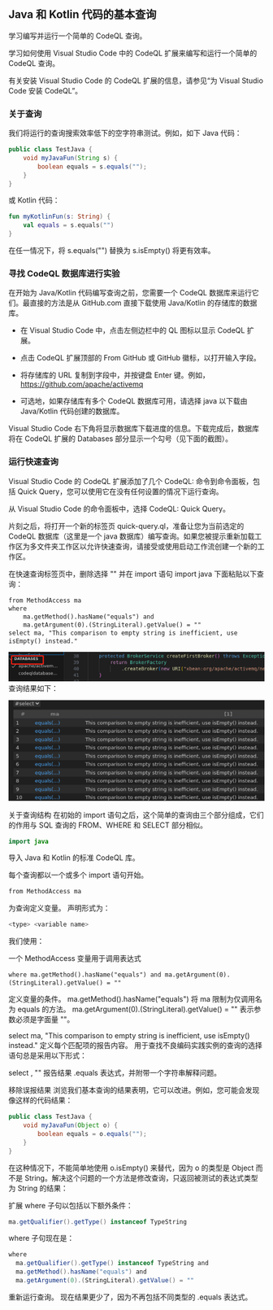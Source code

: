 ## Java 和 Kotlin 代码的基本查询

学习编写并运行一个简单的 CodeQL 查询。

学习如何使用 Visual Studio Code 中的 CodeQL 扩展来编写和运行一个简单的 CodeQL 查询。

有关安装 Visual Studio Code 的 CodeQL 扩展的信息，请参见“为 Visual Studio Code 安装 CodeQL”。

### 关于查询

我们将运行的查询搜索效率低下的空字符串测试。例如，如下 Java 代码：

```java
public class TestJava {
    void myJavaFun(String s) {
        boolean equals = s.equals("");
    }
}
```
或 Kotlin 代码：

```kotlin
fun myKotlinFun(s: String) {
    val equals = s.equals("")
}

```
在任一情况下，将 s.equals("") 替换为 s.isEmpty() 将更有效率。

### 寻找 CodeQL 数据库进行实验
在开始为 Java/Kotlin 代码编写查询之前，您需要一个 CodeQL 数据库来运行它们。最直接的方法是从 GitHub.com 直接下载使用 Java/Kotlin 的存储库的数据库。

- 在 Visual Studio Code 中，点击左侧边栏中的 QL 图标以显示 CodeQL 扩展。

- 点击 CodeQL 扩展顶部的 From GitHub 或 GitHub 徽标，以打开输入字段。

- 将存储库的 URL 复制到字段中，并按键盘 Enter 键。例如，https://github.com/apache/activemq 

- 可选地，如果存储库有多个 CodeQL 数据库可用，请选择 java 以下载由 Java/Kotlin 代码创建的数据库。

Visual Studio Code 右下角将显示数据库下载进度的信息。下载完成后，数据库将在 CodeQL 扩展的 Databases 部分显示一个勾号（见下面的截图）。


### 运行快速查询
Visual Studio Code 的 CodeQL 扩展添加了几个 CodeQL: 命令到命令面板，包括 Quick Query，您可以使用它在没有任何设置的情况下运行查询。

从 Visual Studio Code 的命令面板中，选择 CodeQL: Quick Query。

片刻之后，将打开一个新的标签页 quick-query.ql，准备让您为当前选定的 CodeQL 数据库（这里是一个 java 数据库）编写查询。如果您被提示重新加载工作区为多文件夹工作区以允许快速查询，请接受或使用启动工作流创建一个新的工作区。

在快速查询标签页中，删除选择 "" 并在 import 语句 import java 下面粘贴以下查询：

```
from MethodAccess ma
where
    ma.getMethod().hasName("equals") and
    ma.getArgument(0).(StringLiteral).getValue() = ""
select ma, "This comparison to empty string is inefficient, use isEmpty() instead."
```



![alt text](image.png)
查询结果如下：

![alt text](image-1.png)

关于查询结构
在初始的 import 语句之后，这个简单的查询由三个部分组成，它们的作用与 SQL 查询的 FROM、WHERE 和 SELECT 部分相似。

```java
import java
```
导入 Java 和 Kotlin 的标准 CodeQL 库。

每个查询都以一个或多个 import 语句开始。

```java
from MethodAccess ma
```
为查询定义变量。 声明形式为：

```java
<type> <variable name>
```
我们使用：

一个 MethodAccess 变量用于调用表达式
```
where ma.getMethod().hasName("equals") and ma.getArgument(0).(StringLiteral).getValue() = ""
```

定义变量的条件。 ma.getMethod().hasName("equals") 将 ma 限制为仅调用名为 equals 的方法。 ma.getArgument(0).(StringLiteral).getValue() = "" 表示参数必须是字面量 ""。

select ma, "This comparison to empty string is inefficient, use isEmpty() instead."
定义每个匹配项的报告内容。 用于查找不良编码实践实例的查询的选择语句总是采用以下形式：

select <program element>, "<alert message>"
报告结果 .equals 表达式，并附带一个字符串解释问题。


移除误报结果
浏览我们基本查询的结果表明，它可以改进。例如，您可能会发现像这样的代码结果：
```java
public class TestJava {
    void myJavaFun(Object o) {
        boolean equals = o.equals("");
    }
}
```

在这种情况下，不能简单地使用 o.isEmpty() 来替代，因为 o 的类型是 Object 而不是 String。解决这个问题的一个方法是修改查询，只返回被测试的表达式类型为 String 的结果：

扩展 where 子句以包括以下额外条件：

```java
ma.getQualifier().getType() instanceof TypeString
```
where 子句现在是：

```java
where
  ma.getQualifier().getType() instanceof TypeString and
  ma.getMethod().hasName("equals") and
  ma.getArgument(0).(StringLiteral).getValue() = ""
```
重新运行查询。 现在结果更少了，因为不再包括不同类型的 .equals 表达式。
